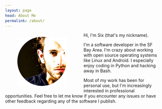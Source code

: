 ```yaml
---
layout: page
head: About Me
permalink: /about/
---
```


<figure style="width: 35%; float: left; margin-top: 1em;">
	<a href="/assets/images/avatar.png">
        <img src="/assets/images/avatar.png" alt="Me">
    </a>
</figure>

Hi, I'm Six (that's my nickname).

I'm a software developer in the SF Bay Area. I'm crazy about working with open source operating systems like Linux and Android. I especially enjoy coding in Python and hacking away in Bash.

Most of my work has been for personal use, but I'm increasingly interested in professional opportunities. Feel free to let me know if you encounter any issues or have other feedback regarding any of the software I publish.
